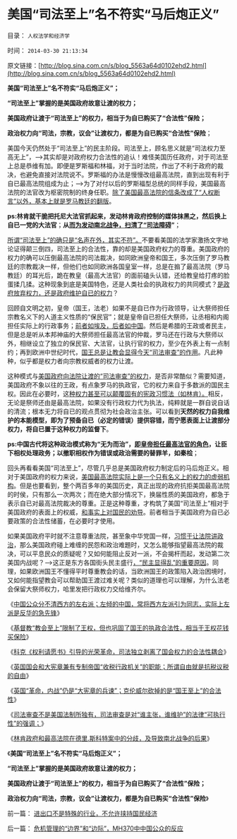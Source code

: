 # 美国“司法至上”名不符实“马后炮正义”

目录： `人权法学和经济学` 

时间： `2014-03-30 21:13:34` 

原文链接：[http://blog.sina.com.cn/s/blog_5563a64d0102ehd2.html](http://blog.sina.com.cn/s/blog_5563a64d0102ehd2.html)

**美国“司法至上”名不符实“马后炮正义”；**

**“司法至上”掌握的是美国政府故意让渡的权力；**

**美国政府让渡于“司法至上”的权力，相当于为自已购买了“合法性”保险；**

**政治权力向“司法，宗教，议会”让渡权力，都是为自已购买“合法性”保险**；

美国今天仍然处于“司法至上”的民主阶段。司法至上，顾名思义就是“司法权力至高无上”，——>其实却是对政府权力合法性的追认！难怪美国历任政府，对于司法至上总是恭维有加。即便是罗斯福和林福，对于当时法院，作出了不利于政府的裁决，也避免直接对法院说不。罗斯福的办法是慢慢改组最高法院，直到出现有利于自已最高法院组成为止；——>为了对付以后的罗斯福型总统的同样手段，美国最高法院的法官改为枢密院制的终身任职。[除了美国最高法院的信条改成了“人权断言”以外，基本上就是罗马教廷的翻版](../../../2013/11/22/从“教会至上”到“司法至上”，及三权分立的误区.md)。

**ps:林肯就干脆把托尼大法官抓起来，发动林肯政府控制的媒体抹黑之，然后换上自已一党的大法官**；**从[而为发动南北战争，扫清了“司法障碍](../../../2011/7/21/基督教意识形态对奴隶制的偏见.md)”**；

[所谓“司法至上”的确只是“名声在外，其实不符”。](../../../2014/3/24/美国司法审查的“司法至上”的橡皮图章，及南北战争.md)不要看美国的法学家激扬文字地论证得颠三倒四，司法至上的合法性，靠的却是美国政府权力的尊重。美国政府的权力的确可以压倒最高法院的司法裁决，如同欧洲皇帝和国王，多次压倒了罗马教廷的宗教裁决一样，但他们也如同欧洲各国皇室一样，总是在搧了最高法院（罗马教廷）的耳光后，跪在教皇（最高大法官）的面前磕头认错，还给教皇给打疼的脸蛋揉几揉。这种现象到底是美国特色，还是人类社会的执政权力的共同模式？[是政府放弃权力，还是政府维护自已的权力](../../../2014/1/2/英国“国王至上”被埋葬，司法独立引导的光荣革命.md)？

回顾自文明之初，皇帝（国王，法老）如果不是自已作为行政领导，让大祭师担任宗教名义下的人道主义性质的“保民官”；就是皇帝自已担任大祭师，让丞相和内阁担任实际上的行政事务；[前者如埃及，后者如中国](../../../2010/4/27/阿蒙教利益集团，才是古埃及的主人.md)。然后是希腊的王政或者民主，但是总是听从本邦神庙的大祭师担任最高法官的仲裁，罗马还在行政与大祭师以外，相继设立了独立的保民官、大法官，让执行官的权力，至少在外表上有一点制约；再到欧洲中世纪时代，[国王总是让教会显得今天“司法审查”的作用](../../../2014/1/19/继承“国王至上”的是“国会至上”还是“司法审查”？.md)。凡此种种，似乎都是权力者向宗教权威者的权力让渡。

这种模式与[美国政府向法院让渡的“司法审查”的权力](../../../2013/11/30/理解中世纪，理解中国的焦虑，理解美国的司法至上.md)，是否非常酷似？需要知道，美国政府不象以往的王政，有点象罗马的执政官，它的权力来自于多数派的国民主权。因此在必要时，这[种权力甚至可以颠覆固有的宪政习惯法（如林肯）。](../../../2011/7/11/美国言论自由的真相和历代的替罪羊.md)相反，无论是祭师还由是最高法院，如果没有行政权力代为执法，纯粹就是一群自说自话的清流；根本无力将自已的观点贯彻为社会政治主张。可以看到**天然的权力自我维护的本能模型，即为了预备自已（必定的错误）提供容错，而宁愿表面上让渡部分权力，将自已置于这种权力的监督下**。

**ps:中国古代将这种政治模式称为“无为而治”，[即皇帝担任最高法官的角色](../../../2013/2/10/明朝的立宪，虚君，贵族，斯巴达和元老院.md)，让臣下相权处理政务；以撤职相权作为错误或政治需要的替罪羊，如秦桧**；

回头再看看美国“司法至上”，尽管几乎总是美国政府权力制定后的马后炮正义。相对于美国政府的权力来说，[美国最高法院实际上是一个只有名义上的权力的虚弱机构](../../../2011/5/11/美国最高法院“违宪”怎么办？.md)。但是也要看到，整个两百多年的美国历史，真正出现的政府抗拒美国最高法院的时侯，只有那么一次两次；而在绝大部分情况下，换届性质的美国政府，都急于表示自已对最高法院裁决的尊重。正是这种尊重，才构筑了美国“司法至上”相对于美国政府的表面上的权威，[和事实上对国民的劝导](../../../2012/7/1/美国高院裁决与医改无关，医改与美国法院无关.md)。前者相当于美国政府为自已必要政策的合法性储蓄，在必要时才使用。

如果美国政府平时就不注意尊重法院，甚至象中华党国一样，[习惯于让法院讲政治](../../../2013/8/1/“司法要讲政治”自谁启蒙？孟德斯鸠，霍布斯，卢梭；.md)，那么美国政府碰上难缠的民怨和政治难題时，又怎么能够指望最高法院的裁决，可以平息民众的质疑呢？又如何能阻止反对一派，不会揭杆而起，发动第二次美国内战呢？——>这正是东方各国街头民主盛行[，“民主显得乱”的重要原因](../../../2011/4/5/二战后亚非拉“民主乱局”的三角原理.md)。同理，如果欧洲国王不懂得平时尊重教会的话，当欧洲国王的政策陷入政治困境时，又如何能指望教会可以帮助国王渡过难关呢？类似的道理也可以理解，为什么法老会保留大祭师权力，哈里发把行政权力交给维齐尔。

《[中国公众分不清西方的左右派；左倾的中国，常将西方左派引为同志，实际上左派是反华的急先锋](../../../2013/12/28/公众分不清西方左右派和“人权派”，及“极端自由主义”.md)》

《[基督教“教会至上”限制了王权，但也巩固了国王的执政合法性，相当于王权花钱买保险](../../../2014/1/1/“主权高于人权”和“人权高于主权”的最早冲突.md)》

《[科克《权利请愿书》引导的光荣革命，司法独立剥离了国会权力的合法性耦合](../../../2014/1/2/英国“国王至上”被埋葬，司法独立引导的光荣革命.md)》

《[英国国会和大宪章兼有专制帝国“收税行政机关”的职能；所谓自由就是抗税议税的自由](../../../2014/1/5/英国国会Parliament承传的大宪章精神，对比人民代表的听证会.md)》

《[英国“革命，内战”仍是“大宪章的兵谏”；克伦威尔砍掉的是“国王至上”的合法性](../../../2014/1/11/英美革命的共同点，中法俄大革命的共同点.md)》

《[司法审查不是美国法制所独有，司法审查是对“谁主张，谁维护”的法律“可执行性”的强调；](../../../2014/1/19/继承“国王至上”的是“国会至上”还是“司法审查”？.md)》

《[林肯政府和最高法院在德里.斯科特案中的分歧，及导致南北战争的后果](../../../2014/3/24/美国司法审查的“司法至上”的橡皮图章，及南北战争.md)》

《**美国“司法至上”名不符实“马后炮正义”；**

**“司法至上”掌握的是美国政府故意让渡的权力；**

**美国政府让渡于“司法至上”的权力，相当于为自已购买了“合法性”保险；**

**政治权力向“司法，宗教，议会”让渡权力，都是为自已购买“合法性”保险**》

前一篇： [进出口不是特殊的行业，不允许挟持国民经济](../../../2014/4/5/进出口不是特殊的行业，不允许挟持国民经济.md)

后一篇： [危机管理的“边界”和“边际”，MH370中中国公众的反应](../../../2014/3/20/危机管理的“边界”和“边际”，MH370中中国公众的反应.md)

